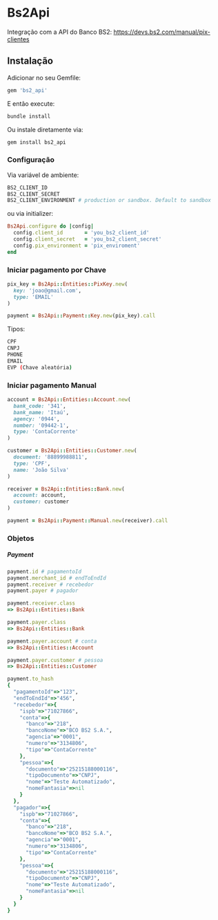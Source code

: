 # Bs2Api

Integração com a API do Banco BS2: https://devs.bs2.com/manual/pix-clientes

## Instalação

Adicionar no seu Gemfile:
```ruby
gem 'bs2_api'
```

E então execute:
```bash
bundle install
```

Ou instale diretamente via:
```bash
gem install bs2_api
```

### Configuração
Via variável de ambiente:
```bash
BS2_CLIENT_ID
BS2_CLIENT_SECRET
BS2_CLIENT_ENVIRONMENT # production or sandbox. Default to sandbox
```

ou via initializer:

```ruby
Bs2Api.configure do |config|
  config.client_id       = 'you_bs2_client_id'
  config.client_secret   = 'you_bs2_client_secret'
  config.pix_environment = 'pix_enviroment'
end
```

### Iniciar pagamento por Chave

```ruby
pix_key = Bs2Api::Entities::PixKey.new(
  key: 'joao@gmail.com',
  type: 'EMAIL'
)

payment = Bs2Api::Payment::Key.new(pix_key).call
```

Tipos:
```bash
CPF
CNPJ
PHONE
EMAIL
EVP (Chave aleatória)
```


### Iniciar pagamento Manual

```ruby
account = Bs2Api::Entities::Account.new(
  bank_code: '341',
  bank_name: 'Itaú',
  agency: '0944',
  number: '09442-1',
  type: 'ContaCorrente'
)

customer = Bs2Api::Entities::Customer.new(
  document: '88899988811',
  type: 'CPF',
  name: 'João Silva'
)

receiver = Bs2Api::Entities::Bank.new(
  account: account, 
  customer: customer
)

payment = Bs2Api::Payment::Manual.new(receiver).call
```

### Objetos

##### Payment
```ruby
payment.id # pagamentoId
payment.merchant_id # endToEndId
payment.receiver # recebedor
payment.payer # pagador

payment.receiver.class
=> Bs2Api::Entities::Bank

payment.payer.class
=> Bs2Api::Entities::Bank

payment.payer.account # conta
=> Bs2Api::Entities::Account

payment.payer.customer # pessoa
=> Bs2Api::Entities::Customer

payment.to_hash
{
  "pagamentoId"=>"123", 
  "endToEndId"=>"456", 
  "recebedor"=>{
    "ispb"=>"71027866", 
    "conta"=>{
      "banco"=>"218", 
      "bancoNome"=>"BCO BS2 S.A.", 
      "agencia"=>"0001", 
      "numero"=>"3134806", 
      "tipo"=>"ContaCorrente"
    },
    "pessoa"=>{
      "documento"=>"25215188000116", 
      "tipoDocumento"=>"CNPJ", 
      "nome"=>"Teste Automatizado", 
      "nomeFantasia"=>nil
    }
  }, 
  "pagador"=>{
    "ispb"=>"71027866", 
    "conta"=>{
      "banco"=>"218", 
      "bancoNome"=>"BCO BS2 S.A.", 
      "agencia"=>"0001", 
      "numero"=>"3134806", 
      "tipo"=>"ContaCorrente"
    },
    "pessoa"=>{
      "documento"=>"25215188000116", 
      "tipoDocumento"=>"CNPJ", 
      "nome"=>"Teste Automatizado", 
      "nomeFantasia"=>nil
    }
  }
}
```